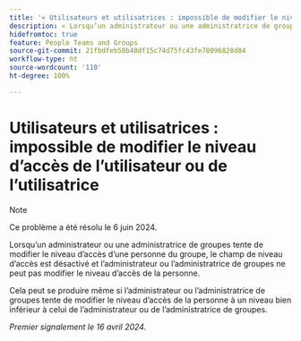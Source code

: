 ```yaml
---
title: '« Utilisateurs et utilisatrices : impossible de modifier le niveau d’accès de l’utilisateur ou de l’utilisatrice »'
description: « Lorsqu’un administrateur ou une administratrice de groupes tente de modifier le niveau d’accès d’une personne du groupe, le champ de niveau d’accès est désactivé et l’administrateur ou l’administratrice de groupes ne peut pas modifier le niveau d’accès de la personne. »
hidefromtoc: true
feature: People Teams and Groups
source-git-commit: 21fbdfeb58b40df15c74d75fc43fe78096828d84
workflow-type: ht
source-wordcount: '110'
ht-degree: 100%

---
```



# Utilisateurs et utilisatrices : impossible de modifier le niveau d’accès de l’utilisateur ou de l’utilisatrice

>[!NOTE]
>
>Ce problème a été résolu le 6 juin 2024.

Lorsqu’un administrateur ou une administratrice de groupes tente de modifier le niveau d’accès d’une personne du groupe, le champ de niveau d’accès est désactivé et l’administrateur ou l’administratrice de groupes ne peut pas modifier le niveau d’accès de la personne.

Cela peut se produire même si l’administrateur ou l’administratrice de groupes tente de modifier le niveau d’accès de la personne à un niveau bien inférieur à celui de l’administrateur ou de l’administratrice de groupes.

_Premier signalement le 16 avril 2024._

